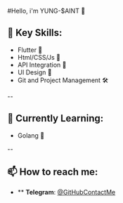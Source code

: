 #Hello, i'm YUNG-$AINT 👋

## 🚀 Key Skills: 
 - Flutter 📱
 - Html/CSS/Js 🔗
 - API Integration 🔌
 - UI Design 🎨
 - Git and Project Management 🛠

--

## 📖 Currently Learning:

  - Golang 🔧

--

## 📫 How to reach me:
 - ** **Telegram**: [@GitHubContactMe](https://t.me/GitHubContactMe)
